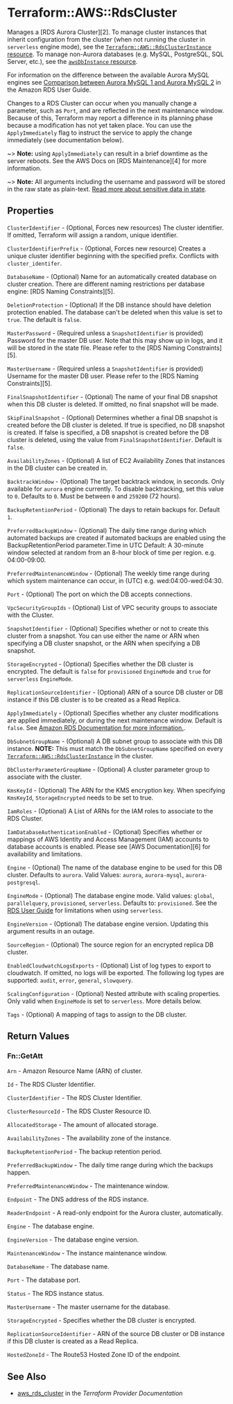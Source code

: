 # Terraform::AWS::RdsCluster

Manages a [RDS Aurora Cluster][2]. To manage cluster instances that inherit configuration from the cluster (when not running the cluster in `serverless` engine mode), see the [`Terraform::AWS::RdsClusterInstance` resource](/docs/providers/aws/r/rdsClusterInstance.html). To manage non-Aurora databases (e.g. MySQL, PostgreSQL, SQL Server, etc.), see the [`awsDbInstance` resource](/docs/providers/aws/r/db_instance.html).

For information on the difference between the available Aurora MySQL engines
see [Comparison between Aurora MySQL 1 and Aurora MySQL 2](https://docs.aws.amazon.com/AmazonRDS/latest/UserGuide/AuroraMySQL.Updates.20180206.html)
in the Amazon RDS User Guide.

Changes to a RDS Cluster can occur when you manually change a
parameter, such as `Port`, and are reflected in the next maintenance
window. Because of this, Terraform may report a difference in its planning
phase because a modification has not yet taken place. You can use the
`ApplyImmediately` flag to instruct the service to apply the change immediately
(see documentation below).

~> **Note:** using `ApplyImmediately` can result in a
brief downtime as the server reboots. See the AWS Docs on [RDS Maintenance][4]
for more information.

~> **Note:** All arguments including the username and password will be stored in the raw state as plain-text.
[Read more about sensitive data in state](/docs/state/sensitive-data.html).

## Properties

`ClusterIdentifier` - (Optional, Forces new resources) The cluster identifier. If omitted, Terraform will assign a random, unique identifier.

`ClusterIdentifierPrefix` - (Optional, Forces new resource) Creates a unique cluster identifier beginning with the specified prefix. Conflicts with `cluster_identifer`.

`DatabaseName` - (Optional) Name for an automatically created database on cluster creation. There are different naming restrictions per database engine: [RDS Naming Constraints][5].

`DeletionProtection` - (Optional) If the DB instance should have deletion protection enabled. The database can't be deleted when this value is set to `true`. The default is `false`.

`MasterPassword` - (Required unless a `SnapshotIdentifier` is provided) Password for the master DB user. Note that this may show up in logs, and it will be stored in the state file. Please refer to the [RDS Naming Constraints][5].

`MasterUsername` - (Required unless a `SnapshotIdentifier` is provided) Username for the master DB user. Please refer to the [RDS Naming Constraints][5].

`FinalSnapshotIdentifier` - (Optional) The name of your final DB snapshot when this DB cluster is deleted. If omitted, no final snapshot will be made.

`SkipFinalSnapshot` - (Optional) Determines whether a final DB snapshot is created before the DB cluster is deleted. If true is specified, no DB snapshot is created. If false is specified, a DB snapshot is created before the DB cluster is deleted, using the value from `FinalSnapshotIdentifier`. Default is `false`.

`AvailabilityZones` - (Optional) A list of EC2 Availability Zones that instances in the DB cluster can be created in.

`BacktrackWindow` - (Optional) The target backtrack window, in seconds. Only available for `aurora` engine currently. To disable backtracking, set this value to `0`. Defaults to `0`. Must be between `0` and `259200` (72 hours).

`BackupRetentionPeriod` - (Optional) The days to retain backups for. Default `1`.

`PreferredBackupWindow` - (Optional) The daily time range during which automated backups are created if automated backups are enabled using the BackupRetentionPeriod parameter.Time in UTC Default: A 30-minute window selected at random from an 8-hour block of time per region. e.g. 04:00-09:00.

`PreferredMaintenanceWindow` - (Optional) The weekly time range during which system maintenance can occur, in (UTC) e.g. wed:04:00-wed:04:30.

`Port` - (Optional) The port on which the DB accepts connections.

`VpcSecurityGroupIds` - (Optional) List of VPC security groups to associate with the Cluster.

`SnapshotIdentifier` - (Optional) Specifies whether or not to create this cluster from a snapshot. You can use either the name or ARN when specifying a DB cluster snapshot, or the ARN when specifying a DB snapshot.

`StorageEncrypted` - (Optional) Specifies whether the DB cluster is encrypted. The default is `false` for `provisioned` `EngineMode` and `true` for `serverless` `EngineMode`.

`ReplicationSourceIdentifier` - (Optional) ARN of a source DB cluster or DB instance if this DB cluster is to be created as a Read Replica.

`ApplyImmediately` - (Optional) Specifies whether any cluster modifications are applied immediately, or during the next maintenance window. Default is `false`. See [Amazon RDS Documentation for more information.](https://docs.aws.amazon.com/AmazonRDS/latest/UserGuide/Overview.DBInstance.Modifying.html).

`DbSubnetGroupName` - (Optional) A DB subnet group to associate with this DB instance. **NOTE:** This must match the `DbSubnetGroupName` specified on every [`Terraform::AWS::RdsClusterInstance`](/docs/providers/aws/r/rds_cluster_instance.html) in the cluster.

`DbClusterParameterGroupName` - (Optional) A cluster parameter group to associate with the cluster.

`KmsKeyId` - (Optional) The ARN for the KMS encryption key. When specifying `KmsKeyId`, `StorageEncrypted` needs to be set to true.

`IamRoles` - (Optional) A List of ARNs for the IAM roles to associate to the RDS Cluster.

`IamDatabaseAuthenticationEnabled` - (Optional) Specifies whether or mappings of AWS Identity and Access Management (IAM) accounts to database accounts is enabled. Please see [AWS Documentation][6] for availability and limitations.

`Engine` - (Optional) The name of the database engine to be used for this DB cluster. Defaults to `aurora`. Valid Values: `aurora`, `aurora-mysql`, `aurora-postgresql`.

`EngineMode` - (Optional) The database engine mode. Valid values: `global`, `parallelquery`, `provisioned`, `serverless`. Defaults to: `provisioned`. See the [RDS User Guide](https://docs.aws.amazon.com/AmazonRDS/latest/UserGuide/aurora-serverless.html) for limitations when using `serverless`.

`EngineVersion` - (Optional) The database engine version. Updating this argument results in an outage.

`SourceRegion` - (Optional) The source region for an encrypted replica DB cluster.

`EnabledCloudwatchLogsExports` - (Optional) List of log types to export to cloudwatch. If omitted, no logs will be exported. The following log types are supported: `audit`, `error`, `general`, `slowquery`.

`ScalingConfiguration` - (Optional) Nested attribute with scaling properties. Only valid when `EngineMode` is set to `serverless`. More details below.

`Tags` - (Optional) A mapping of tags to assign to the DB cluster.


## Return Values

### Fn::GetAtt

`Arn` - Amazon Resource Name (ARN) of cluster.

`Id` - The RDS Cluster Identifier.

`ClusterIdentifier` - The RDS Cluster Identifier.

`ClusterResourceId` - The RDS Cluster Resource ID.

`AllocatedStorage` - The amount of allocated storage.

`AvailabilityZones` - The availability zone of the instance.

`BackupRetentionPeriod` - The backup retention period.

`PreferredBackupWindow` - The daily time range during which the backups happen.

`PreferredMaintenanceWindow` - The maintenance window.

`Endpoint` - The DNS address of the RDS instance.

`ReaderEndpoint` - A read-only endpoint for the Aurora cluster, automatically.

`Engine` - The database engine.

`EngineVersion` - The database engine version.

`MaintenanceWindow` - The instance maintenance window.

`DatabaseName` - The database name.

`Port` - The database port.

`Status` - The RDS instance status.

`MasterUsername` - The master username for the database.

`StorageEncrypted` - Specifies whether the DB cluster is encrypted.

`ReplicationSourceIdentifier` - ARN of the source DB cluster or DB instance if this DB cluster is created as a Read Replica.

`HostedZoneId` - The Route53 Hosted Zone ID of the endpoint.

## See Also

* [aws_rds_cluster](https://www.terraform.io/docs/providers/aws/r/rds_cluster.html) in the _Terraform Provider Documentation_